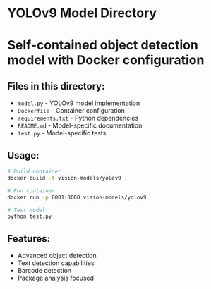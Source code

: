# YOLOv9 Model Directory
# Self-contained object detection model with Docker configuration

## Files in this directory:
- `model.py` - YOLOv9 model implementation
- `Dockerfile` - Container configuration
- `requirements.txt` - Python dependencies
- `README.md` - Model-specific documentation
- `test.py` - Model-specific tests

## Usage:
```bash
# Build container
docker build -t vision-models/yolov9 .

# Run container
docker run -p 8001:8000 vision-models/yolov9

# Test model
python test.py
```

## Features:
- Advanced object detection
- Text detection capabilities
- Barcode detection
- Package analysis focused












